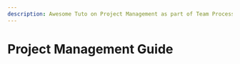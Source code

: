 ```yaml
---
description: Awesome Tuto on Project Management as part of Team Processes
---
```


# Project Management Guide

<!-- [Project Management for the Unofficial Project Manager · guitton.co](https://guitton.co/posts/project-management) -->
